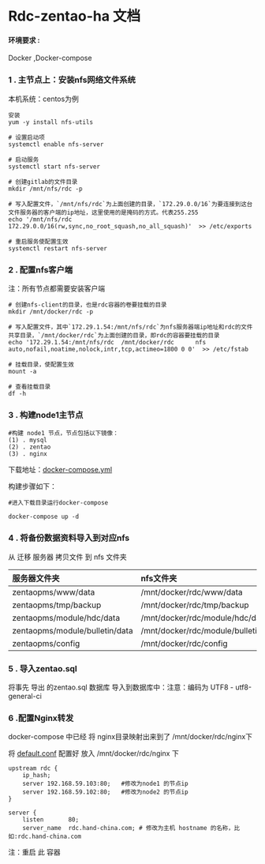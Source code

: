 # Rdc-zentao-ha 文档

#### 环境要求 :

Docker ,Docker-compose

### 1 . 主节点上：安装nfs网络文件系统

本机系统：centos为例

    安装
    yum -y install nfs-utils

    # 设置启动项
    systemctl enable nfs-server

    # 启动服务
    systemctl start nfs-server

    # 创建gitlab的文件目录
    mkdir /mnt/nfs/rdc -p

    # 写入配置文件，`/mnt/nfs/rdc`为上面创建的目录，`172.29.0.0/16`为要连接到这台文件服务器的客户端的ip地址，这里使用的是掩码的方式。代表255.255
    echo '/mnt/nfs/rdc   172.29.0.0/16(rw,sync,no_root_squash,no_all_squash)'  >> /etc/exports

    # 重启服务使配置生效
    systemctl restart nfs-server

### 2 . 配置nfs客户端

注：所有节点都需要安装客户端

    # 创建nfs-client的目录，也是rdc容器的卷要挂载的目录
    mkdir /mnt/docker/rdc -p

    # 写入配置文件，其中`172.29.1.54:/mnt/nfs/rdc`为nfs服务器端ip地址和rdc的文件共享目录，`/mnt/docker/rdc`为上面创建的目录，即rdc的容器要挂载的目录
    echo '172.29.1.54:/mnt/nfs/rdc  /mnt/docker/rdc      nfs auto,nofail,noatime,nolock,intr,tcp,actimeo=1800 0 0'  >> /etc/fstab

    # 挂载目录，使配置生效
    mount -a

    # 查看挂载目录
    df -h

### 3 . 构建node1主节点

```
#构建 node1 节点，节点包括以下镜像：
(1) . mysql
(2) . zentao
(3) . nginx
```

下载地址：[docker-compose.yml](./node1/docker-compose.yml)

构建步骤如下：

```
#进入下载目录运行docker-compose

docker-compose up -d
```

### 4 . 将备份数据资料导入到对应nfs

从 迁移 服务器 拷贝文件 到 nfs 文件夹

| 服务器文件夹 | nfs文件夹 |
| :--- | :--- |
| zentaopms/www/data | /mnt/docker/rdc/www/data |
| zentaopms/tmp/backup | /mnt/docker/rdc/tmp/backup |
| zentaopms/module/hdc/data | /mnt/docker/rdc/module/hdc/data/ |
| zentaopms/module/bulletin/data | /mnt/docker/rdc/module/bulletin/data |
| zentaopms/config | /mnt/docker/rdc/config |

### 5 . 导入zentao.sql

将事先 导出 的zentao.sql 数据库 导入到数据库中：注意：编码为 UTF8 - utf8-general-ci

### 6 .配置Nginx转发

docker-compose 中已经 将 nginx目录映射出来到了 /mnt/docker/rdc/nginx下

将  [default.conf](./node1/default.conf) 配置好 放入 /mnt/docker/rdc/nginx 下

```
upstream rdc {
    ip_hash;
    server 192.168.59.103:80;   #修改为node1 的节点ip
    server 192.168.59.102:80;   #修改为node2 的节点ip
}

server {
    listen       80;
    server_name  rdc.hand-china.com; # 修改为主机 hostname 的名称，比如:rdc.hand-china.com
```

注：重启 此 容器



